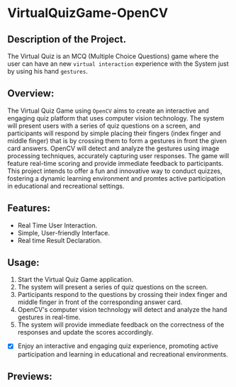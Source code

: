 # VirtualQuizGame-OpenCV
## Description of the Project.
The Virtual Quiz is an MCQ (Multiple Choice Questions) game where the user can have an new `virtual interaction` experience with the System just by using his hand `gestures`.

## Overview:
The Virtual Quiz Game using `OpenCV` aims to create an interactive and engaging quiz platform that uses computer vision technology. The system will present users with a series of quiz questions on a screen, and participants will respond by simple placing their fingers (index finger and middle finger) that is by crossing them to form a gestures in front the given card answers. OpenCV will detect and analyze the gestures using image processing techniques, accurately capturing user responses. The game will feature real-time scoring and provide immediate feedback to participants. This project intends to offer a fun and innovative way to conduct quizzes, fostering a dynamic learning environment and promtes active participation in educational and recreational settings. 

## Features:
- Real Time User Interaction.
- Simple, User-friendly Interface.
- Real time Result Declaration.

## Usage:
1. Start the Virtual Quiz Game application.
2. The system will present a series of quiz questions on the screen.
3. Participants respond to the questions by crossing their index finger and middle finger in front of the corresponding answer card.
4. OpenCV's computer vision technology will detect and analyze the hand gestures in real-time.
5. The system will provide immediate feedback on the correctness of the responses and update the scores accordingly.

- [x] Enjoy an interactive and engaging quiz experience, promoting active participation and learning in educational and recreational environments.

## Previews:
